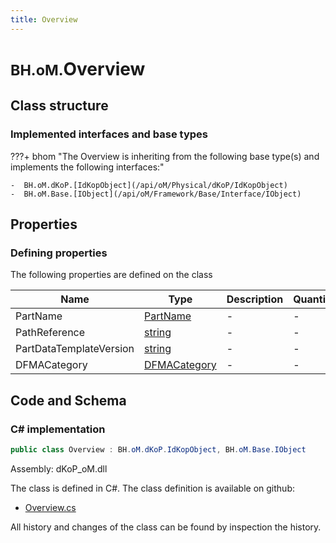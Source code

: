 ```yaml
---
title: Overview
---
```


# <small>BH.oM.</small>**Overview**



## Class structure

### Implemented interfaces and base types

???+ bhom "The Overview is inheriting from the following base type(s) and implements the following interfaces:"

    -  BH.oM.dKoP.[IdKopObject](/api/oM/Physical/dKoP/IdKopObject)
    -  BH.oM.Base.[IObject](/api/oM/Framework/Base/Interface/IObject)


## Properties



### Defining properties

The following properties are defined on the class

| Name             | Type             | Description      | Quantity         |
|------------------|------------------|------------------|------------------|
| PartName | [PartName](/api/oM/Physical/dKoP/AdministrativeInformation/Enums/PartNames) | - | - |
| PathReference | [string](https://learn.microsoft.com/en-us/dotnet/api/System.String?view=netstandard-2.0) | - | - |
| PartDataTemplateVersion | [string](https://learn.microsoft.com/en-us/dotnet/api/System.String?view=netstandard-2.0) | - | - |
| DFMACategory | [DFMACategory](/api/oM/Physical/dKoP/AdministrativeInformation/Enums/DFMACategory) | - | - |


## Code and Schema

### C# implementation

``` C# title="C#"
public class Overview : BH.oM.dKoP.IdKopObject, BH.oM.Base.IObject
```

Assembly: dKoP_oM.dll

The class is defined in C#. The class definition is available on github:

- [Overview.cs](https://github.com/BHoM/dKoP_Toolkit/blob/develop/dKoP_oM/AdministrativeInformation\Overview.cs)

All history and changes of the class can be found by inspection the history.
